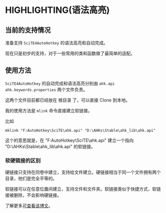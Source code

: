# HIGHLIGHTING(语法高亮)

## 当前的支持情况

准备支持 `SciTE4AutoHotkey` 的语法高亮和自动完成。

现在只是初步的支持，对于一些常用的类和函数做了最简单的适配。

## 使用方法

`SciTE4AutoHotkey` 的自动完成和语法高亮分别由 `ahk.api` `ahk.keywords.properties` 两个文件负责。

这两个文件目前都已经放在 根目录 了，可以直接 Clone 到本地。

我的使用方法是 `mlink` 命令直接建立软链接。

比如

```CMD
mklink "F:AutoHotkey\SciTE\ahk.api" "D:\AHKs\Stable\ahk_lib\ahk.api"
```

这个的意思就是，在 "F:AutoHotkey\SciTE\ahk.api" 建立一个指向 "D:\AHKs\Stable\ahk_lib\ahk.api" 的软链接。

### 软硬链接的区别

硬链接只支持在同卷中建立，支持给文件建立。硬链接相当于同一个文件拥有两个目录，他们是完全平等的。

软链接可以在任意位置间建立，支持文件和文件夹。软链接类似于快捷方式，软链接被删除，不会影响硬链接。

了解更多[可查看该博文](https://blog.csdn.net/x534119219/article/details/79111936)。